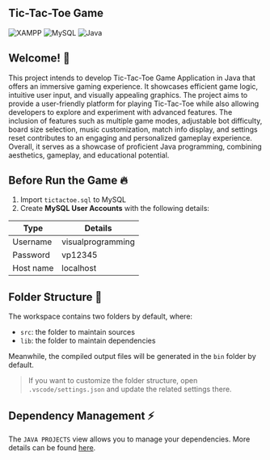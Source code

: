 ## Tic-Tac-Toe Game

![XAMPP](https://img.shields.io/badge/Xampp-F37623?style=for-the-badge&logo=xampp&logoColor=white) ![MySQL](https://img.shields.io/badge/MySQL-005C84?style=for-the-badge&logo=mysql&logoColor=white) ![Java](https://img.shields.io/badge/java-%23ED8B00.svg?style=for-the-badge&logo=openjdk&logoColor=white)

## Welcome! 👋

This project intends to develop Tic-Tac-Toe Game Application in Java that offers an immersive gaming experience. It showcases efficient game logic, intuitive user input, and visually appealing graphics. The project aims to provide a user-friendly platform for playing Tic-Tac-Toe while also allowing developers to explore and experiment with advanced features. The inclusion of features such as multiple game modes, adjustable bot difficulty, board size selection, music customization, match info display, and settings reset contributes to an engaging and personalized gameplay experience. Overall, it serves as a showcase of proficient Java programming, combining aesthetics, gameplay, and educational potential.

## Before Run the Game 🔥

1. Import `tictactoe.sql` to MySQL
2. Create **MySQL User Accounts** with the following details:

| Type      | Details           |
| --------- | ----------------- |
| Username  | visualprogramming |
| Password  | vp12345           |
| Host name | localhost         |

## Folder Structure 📂

The workspace contains two folders by default, where:

- `src`: the folder to maintain sources
- `lib`: the folder to maintain dependencies

Meanwhile, the compiled output files will be generated in the `bin` folder by default.

> If you want to customize the folder structure, open `.vscode/settings.json` and update the related settings there.

## Dependency Management ⚡

The `JAVA PROJECTS` view allows you to manage your dependencies. More details can be found [here](https://github.com/microsoft/vscode-java-dependency#manage-dependencies).
